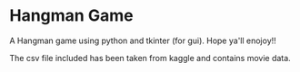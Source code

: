 # Hangman Game 
A Hangman game using python and tkinter (for gui). Hope ya'll enojoy!!



The csv file included has been taken from kaggle and contains movie data.
